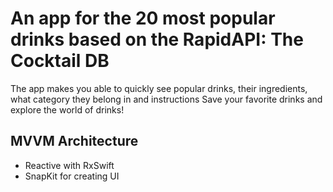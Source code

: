 # An app for the 20 most popular drinks based on the RapidAPI: The Cocktail DB

The app makes you able to quickly see popular drinks, their ingredients, what category they belong in and instructions 
Save your favorite drinks and explore the world of drinks!

## MVVM Architecture
- Reactive with RxSwift
- SnapKit for creating UI

